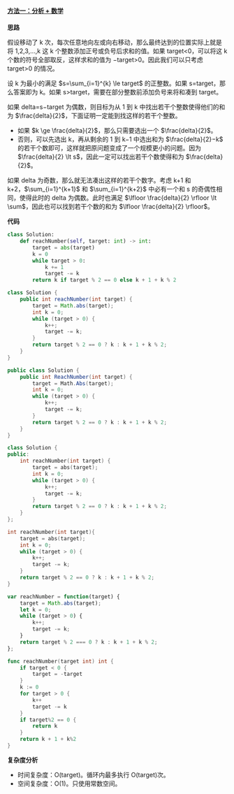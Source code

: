 ﻿#### [方法一：分析 + 数学](https://leetcode.cn/problems/reach-a-number/solutions/1946020/dao-da-zhong-dian-shu-zi-by-leetcode-sol-ak90/)

**思路**

假设移动了 k 次，每次任意地向左或向右移动，那么最终达到的位置实际上就是将 1,2,3,…,k 这 k 个整数添加正号或负号后求和的值。如果 target<0，可以将这 k 个数的符号全部取反，这样求和的值为 −target>0。因此我们可以只考虑 target>0 的情况。

设 k 为最小的满足 $s=\sum_{i=1}^{k} \le target$ 的正整数。如果 s=target，那么答案即为 k。如果 s>target，需要在部分整数前添加负号来将和凑到 target。

如果 delta=s−target 为偶数，则目标为从 1 到 k 中找出若干个整数使得他们的和为 $\frac{delta}{2}$，下面证明一定能到找这样的若干个整数。
-   如果 $k \ge \frac{delta}{2}$，那么只需要选出一个 $\frac{delta}{2}$。
-   否则，可以先选出 k，再从剩余的 1 到 k−1 中选出和为 $\frac{delta}{2}−k$ 的若干个数即可，这样就把原问题变成了一个规模更小的问题。因为 $\frac{delta}{2} \lt s$，因此一定可以找出若干个数使得和为 $\frac{delta}{2}$。

如果 delta 为奇数，那么就无法凑出这样的若干个数字。考虑 k+1 和 k+2，$\sum_{i=1}^{k+1}$ 和 $\sum_{i=1}^{k+2}$ 中必有一个和 s 的奇偶性相同，使得此时的 delta 为偶数。此时也满足 $\lfloor \frac{delta}{2} \rfloor \lt \sum$，因此也可以找到若干个数的和为 $\lfloor \frac{delta}{2} \rfloor$。

**代码**

```Python
class Solution:
    def reachNumber(self, target: int) -> int:
        target = abs(target)
        k = 0
        while target > 0:
            k += 1
            target -= k
        return k if target % 2 == 0 else k + 1 + k % 2
```

```Java
class Solution {
    public int reachNumber(int target) {
        target = Math.abs(target);
        int k = 0;
        while (target > 0) {
            k++;
            target -= k;
        }
        return target % 2 == 0 ? k : k + 1 + k % 2;
    }
}
```

```C#
public class Solution {
    public int ReachNumber(int target) {
        target = Math.Abs(target);
        int k = 0;
        while (target > 0) {
            k++;
            target -= k;
        }
        return target % 2 == 0 ? k : k + 1 + k % 2;
    }
}
```

```C++
class Solution {
public:
    int reachNumber(int target) {
        target = abs(target);
        int k = 0;
        while (target > 0) {
            k++;
            target -= k;
        }
        return target % 2 == 0 ? k : k + 1 + k % 2;
    }
};
```

```C
int reachNumber(int target){
    target = abs(target);
    int k = 0;
    while (target > 0) {
        k++;
        target -= k;
    }
    return target % 2 == 0 ? k : k + 1 + k % 2;
}
```

```JavaScript
var reachNumber = function(target) {
    target = Math.abs(target);
    let k = 0;
    while (target > 0) {
        k++;
        target -= k;
    }
    return target % 2 === 0 ? k : k + 1 + k % 2;
};
```

```Go
func reachNumber(target int) int {
    if target < 0 {
        target = -target
    }
    k := 0
    for target > 0 {
        k++
        target -= k
    }
    if target%2 == 0 {
        return k
    }
    return k + 1 + k%2
}
```

**复杂度分析**

-   时间复杂度：O(target)。循环内最多执行 O(target)次。
-   空间复杂度：O(1)。只使用常数空间。
